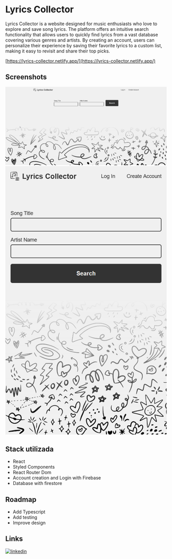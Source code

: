 
# Lyrics Collector

Lyrics Collector is a website designed for music enthusiasts who love to explore and save song lyrics. The platform offers an intuitive search functionality that allows users to quickly find lyrics from a vast database covering various genres and artists. By creating an account, users can personalize their experience by saving their favorite lyrics to a custom list, making it easy to revisit and share their top picks.

[https://lyrics-collector.netlify.app/](https://lyrics-collector.netlify.app/)
## Screenshots

![App Screenshot](screenshots/desktop.png)
![App Screenshot](screenshots/mobile.png)


## Stack utilizada

* React
* Styled Components
* React Router Dom
* Account creation and Login with Firebase
* Database with firestore


## Roadmap

* Add Typescript
* Add testing
* Improve design


## Links
[![linkedin](https://img.shields.io/badge/linkedin-0A66C2?style=for-the-badge&logo=linkedin&logoColor=white)](https://www.linkedin.com/in/denisesantosdev/)

